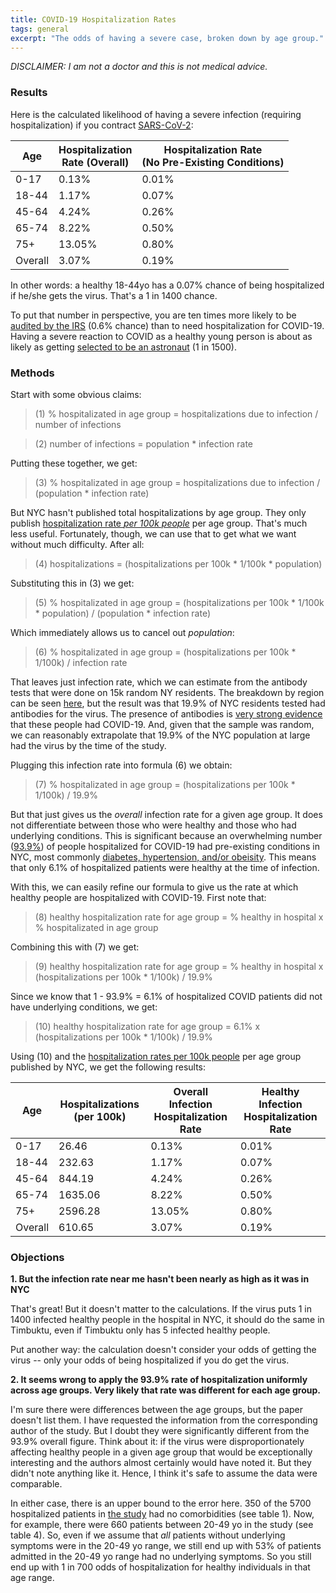 ```yaml
---
title: COVID-19 Hospitalization Rates
tags: general
excerpt: "The odds of having a severe case, broken down by age group."
---
```


_DISCLAIMER: I am not a doctor and this is not medical advice._

### Results

Here is the calculated likelihood of having a severe infection (requiring
hospitalization) if you contract
[SARS-CoV-2](https://en.wikipedia.org/wiki/Severe_acute_respiratory_syndrome_coronavirus_2):

| Age | Hospitalization<br>Rate (Overall) | Hospitalization Rate<br>(No Pre-Existing Conditions) |
|--|--|--|
| 0-17     | 0.13%  | 0.01% |
| 18-44    | 1.17%  | 0.07% |
| 45-64    | 4.24%  | 0.26% |
| 65-74    | 8.22%  | 0.50% |
| 75+      | 13.05% |  0.80% |
| Overall  | 3.07%  | 0.19% |

In other words: a healthy 18-44yo has a 0.07% chance of being hospitalized if
he/she gets the virus. That's a 1 in 1400 chance.

To put that number in perspective, you are ten times more likely to be [audited
by the
IRS](https://www.nolo.com/legal-encyclopedia/what-are-the-odds-being-audited.html)
(0.6% chance) than to need hospitalization for COVID-19. Having a severe
reaction to COVID as a healthy young person is about as likely as getting
[selected to be an
astronaut](https://www.latimes.com/science/sciencenow/la-sci-sn-nasa-astronaut-candidates-20170607-htmlstory.html)
(1 in 1500).

### Methods

Start with some obvious claims:

>  (1)  % hospitalizated in age group = hospitalizations due to infection / number of infections

>  (2)  number of infections = population * infection rate

Putting these together, we get:

>  (3)  % hospitalizated in age group = hospitalizations due to infection / (population * infection rate)

But NYC hasn't published total hospitalizations by age group. They only publish
[hospitalization rate _per 100k
people_](https://www1.nyc.gov/site/doh/covid/covid-19-data.page)
per age group. That's much less useful.
Fortunately, though, we can use that to get what we want without much
difficulty. After all:

>  (4)  hospitalizations = (hospitalizations per 100k * 1/100k * population)

Substituting this in (3) we get:

>  (5)  % hospitalizated in age group = (hospitalizations per 100k * 1/100k * population) / (population * infection rate)

Which immediately allows us to cancel out _population_:

>  (6)  % hospitalizated in age group = (hospitalizations per 100k * 1/100k) / infection rate

That leaves just infection rate, which we can estimate from the antibody
tests that were done on 15k random NY residents. The breakdown by region can be seen
[here](https://www.governor.ny.gov/news/amid-ongoing-covid-19-pandemic-governor-cuomo-announces-results-completed-antibody-testing), but the result was that 19.9% of NYC residents
tested had antibodies for the virus. The presence of antibodies is [very
strong evidence](https://pubmed.ncbi.nlm.nih.gov/32350462/) that these people had
COVID-19. And, given that the sample was random, we can reasonably extrapolate
that 19.9% of the NYC population at large had the virus by the time of the study.

Plugging this infection rate into formula (6) we obtain:

>  (7)  % hospitalizated in age group = (hospitalizations per 100k * 1/100k) / 19.9%

But that just gives us the _overall_ infection rate for a given age group. It
does not differentiate between those who were healthy and those who had
underlying conditions. This is significant because an overwhelming number
([93.9%](https://time.com/5825485/coronavirus-risk-factors/)) of
people hospitalized for COVID-19 had pre-existing conditions in NYC, most commonly
[diabetes, hypertension, and/or
obeisity](https://jamanetwork.com/journals/jama/fullarticle/2765184?guestAccessKey=906e474e-0b94-4e0e-8eaa-606ddf0224f5). This means that only 6.1% of hospitalized patients were
healthy at the time of infection.

With this, we can easily refine our formula to give us the rate at which healthy people
are hospitalized with COVID-19. First note that:

>  (8)  healthy hospitalization rate for age group = % healthy in hospital x % hospitalizated in age group

Combining this with (7) we get:

>  (9)  healthy hospitalization rate for age group = % healthy in hospital x (hospitalizations per 100k * 1/100k) / 19.9%

Since we know that 1 - 93.9% = 6.1% of hospitalized COVID patients did not have
underlying conditions, we get:

>  (10)  healthy hospitalization rate for age group = 6.1% x (hospitalizations per 100k * 1/100k) / 19.9%

Using (10) and the
[hospitalization rates per 100k
people](https://www1.nyc.gov/site/doh/covid/covid-19-data.page)
per age group published by NYC, we get the following results:

| Age | Hospitalizations (per 100k) | Overall Infection Hospitalization Rate | Healthy Infection Hospitalization Rate |
|--|--|--|--|
| 0-17     | 26.46   | 0.13%  | 0.01% |
| 18-44    | 232.63  | 1.17%  | 0.07% |
| 45-64    | 844.19  | 4.24%  | 0.26% |
| 65-74    | 1635.06 | 8.22%  | 0.50% |
| 75+      | 2596.28 | 13.05% |  0.80% |
| Overall  | 610.65  | 3.07%  | 0.19% |

### Objections

__1. But the infection rate near me hasn't been nearly as high as it was in NYC__

That's great! But it doesn't matter to the calculations. If the virus puts 1 in
1400 infected healthy people in the hospital in NYC, it should do the same in
Timbuktu, even if Timbuktu only has 5 infected healthy people.

Put another way: the calculation doesn't consider your odds of getting the
virus -- only your odds of being hospitalized if you do get the virus.

__2. It seems wrong to apply the 93.9% rate of hospitalization
   uniformly across age groups. Very likely that rate was
   different for each age group.__

I'm sure there were differences between the age groups, but the paper doesn't
list them. I have requested the information from the corresponding author of the
study. But I doubt they were significantly different from the 93.9% overall
figure. Think about it: if the virus were disproportionately affecting healthy people in
a given age group that would be exceptionally interesting and the authors
almost certainly would have noted it. But they didn't note anything like it.
Hence, I think it's safe to assume the data were comparable.

In either case, there is an upper bound to the error here. 350 of the 5700 hospitalized
patients in [the
study](https://jamanetwork.com/journals/jama/fullarticle/2765184?guestAccessKey=906e474e-0b94-4e0e-8eaa-606ddf0224f5
) had no comorbidities (see table 1). Now, for example, there were 660
patients between 20-49 yo in the study (see table 4). So, even if we assume that
_all_ patients without underlying symptoms were in the 20-49 yo range, we still
end up with 53% of patients admitted in the 20-49 yo range had no underlying
symptoms. So you still end up with 1 in 700 odds of hospitalization for healthy
individuals in that age range.
